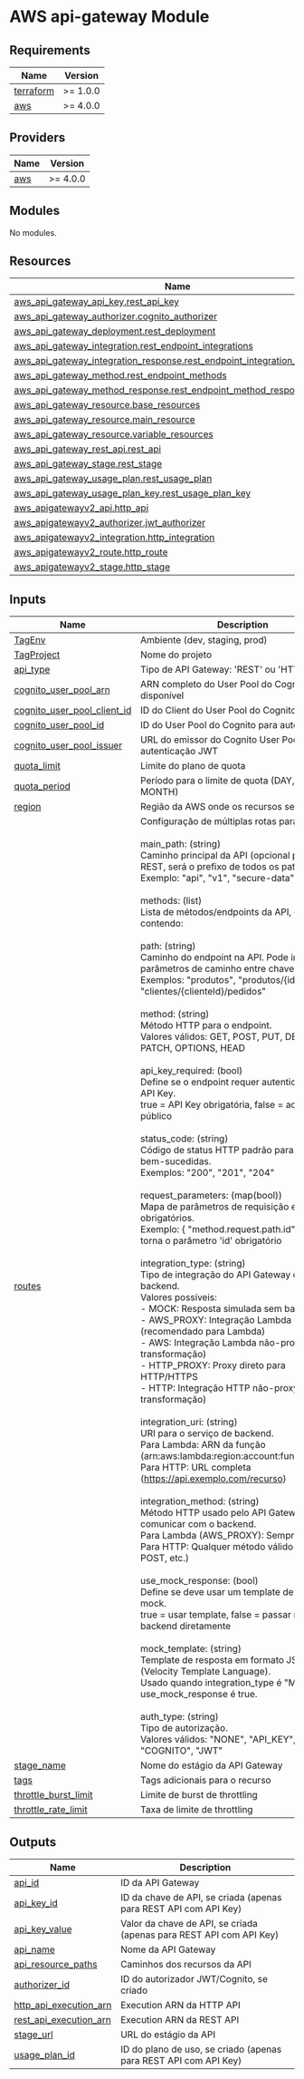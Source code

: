# AWS api-gateway Module

## Requirements

| Name | Version |
|------|---------|
| <a name="requirement_terraform"></a> [terraform](#requirement\_terraform) | >= 1.0.0 |
| <a name="requirement_aws"></a> [aws](#requirement\_aws) | >= 4.0.0 |

## Providers

| Name | Version |
|------|---------|
| <a name="provider_aws"></a> [aws](#provider\_aws) | >= 4.0.0 |

## Modules

No modules.

## Resources

| Name | Type |
|------|------|
| [aws_api_gateway_api_key.rest_api_key](https://registry.terraform.io/providers/hashicorp/aws/latest/docs/resources/api_gateway_api_key) | resource |
| [aws_api_gateway_authorizer.cognito_authorizer](https://registry.terraform.io/providers/hashicorp/aws/latest/docs/resources/api_gateway_authorizer) | resource |
| [aws_api_gateway_deployment.rest_deployment](https://registry.terraform.io/providers/hashicorp/aws/latest/docs/resources/api_gateway_deployment) | resource |
| [aws_api_gateway_integration.rest_endpoint_integrations](https://registry.terraform.io/providers/hashicorp/aws/latest/docs/resources/api_gateway_integration) | resource |
| [aws_api_gateway_integration_response.rest_endpoint_integration_responses](https://registry.terraform.io/providers/hashicorp/aws/latest/docs/resources/api_gateway_integration_response) | resource |
| [aws_api_gateway_method.rest_endpoint_methods](https://registry.terraform.io/providers/hashicorp/aws/latest/docs/resources/api_gateway_method) | resource |
| [aws_api_gateway_method_response.rest_endpoint_method_responses](https://registry.terraform.io/providers/hashicorp/aws/latest/docs/resources/api_gateway_method_response) | resource |
| [aws_api_gateway_resource.base_resources](https://registry.terraform.io/providers/hashicorp/aws/latest/docs/resources/api_gateway_resource) | resource |
| [aws_api_gateway_resource.main_resource](https://registry.terraform.io/providers/hashicorp/aws/latest/docs/resources/api_gateway_resource) | resource |
| [aws_api_gateway_resource.variable_resources](https://registry.terraform.io/providers/hashicorp/aws/latest/docs/resources/api_gateway_resource) | resource |
| [aws_api_gateway_rest_api.rest_api](https://registry.terraform.io/providers/hashicorp/aws/latest/docs/resources/api_gateway_rest_api) | resource |
| [aws_api_gateway_stage.rest_stage](https://registry.terraform.io/providers/hashicorp/aws/latest/docs/resources/api_gateway_stage) | resource |
| [aws_api_gateway_usage_plan.rest_usage_plan](https://registry.terraform.io/providers/hashicorp/aws/latest/docs/resources/api_gateway_usage_plan) | resource |
| [aws_api_gateway_usage_plan_key.rest_usage_plan_key](https://registry.terraform.io/providers/hashicorp/aws/latest/docs/resources/api_gateway_usage_plan_key) | resource |
| [aws_apigatewayv2_api.http_api](https://registry.terraform.io/providers/hashicorp/aws/latest/docs/resources/apigatewayv2_api) | resource |
| [aws_apigatewayv2_authorizer.jwt_authorizer](https://registry.terraform.io/providers/hashicorp/aws/latest/docs/resources/apigatewayv2_authorizer) | resource |
| [aws_apigatewayv2_integration.http_integration](https://registry.terraform.io/providers/hashicorp/aws/latest/docs/resources/apigatewayv2_integration) | resource |
| [aws_apigatewayv2_route.http_route](https://registry.terraform.io/providers/hashicorp/aws/latest/docs/resources/apigatewayv2_route) | resource |
| [aws_apigatewayv2_stage.http_stage](https://registry.terraform.io/providers/hashicorp/aws/latest/docs/resources/apigatewayv2_stage) | resource |

## Inputs

| Name | Description | Type | Default | Required |
|------|-------------|------|---------|:--------:|
| <a name="input_TagEnv"></a> [TagEnv](#input\_TagEnv) | Ambiente (dev, staging, prod) | `string` | n/a | yes |
| <a name="input_TagProject"></a> [TagProject](#input\_TagProject) | Nome do projeto | `string` | n/a | yes |
| <a name="input_api_type"></a> [api\_type](#input\_api\_type) | Tipo de API Gateway: 'REST' ou 'HTTP' | `string` | `"REST"` | no |
| <a name="input_cognito_user_pool_arn"></a> [cognito\_user\_pool\_arn](#input\_cognito\_user\_pool\_arn) | ARN completo do User Pool do Cognito, se disponível | `string` | `null` | no |
| <a name="input_cognito_user_pool_client_id"></a> [cognito\_user\_pool\_client\_id](#input\_cognito\_user\_pool\_client\_id) | ID do Client do User Pool do Cognito | `string` | `null` | no |
| <a name="input_cognito_user_pool_id"></a> [cognito\_user\_pool\_id](#input\_cognito\_user\_pool\_id) | ID do User Pool do Cognito para autenticação | `string` | `null` | no |
| <a name="input_cognito_user_pool_issuer"></a> [cognito\_user\_pool\_issuer](#input\_cognito\_user\_pool\_issuer) | URL do emissor do Cognito User Pool para autenticação JWT | `string` | `null` | no |
| <a name="input_quota_limit"></a> [quota\_limit](#input\_quota\_limit) | Limite do plano de quota | `number` | `null` | no |
| <a name="input_quota_period"></a> [quota\_period](#input\_quota\_period) | Período para o limite de quota (DAY, WEEK, MONTH) | `string` | `null` | no |
| <a name="input_region"></a> [region](#input\_region) | Região da AWS onde os recursos serão criados | `string` | n/a | yes |
| <a name="input_routes"></a> [routes](#input\_routes) | Configuração de múltiplas rotas para a API.<br><br>main\_path: (string)<br>  Caminho principal da API (opcional para API REST, será o prefixo de todos os paths)<br>  Exemplo: "api", "v1", "secure-data"<br><br>methods: (list)<br>  Lista de métodos/endpoints da API, cada um contendo:<br><br>  path: (string)<br>    Caminho do endpoint na API. Pode incluir parâmetros de caminho entre chaves.<br>    Exemplos: "produtos", "produtos/{id}", "clientes/{clienteId}/pedidos"<br><br>  method: (string)<br>    Método HTTP para o endpoint.<br>    Valores válidos: GET, POST, PUT, DELETE, PATCH, OPTIONS, HEAD<br><br>  api\_key\_required: (bool)<br>    Define se o endpoint requer autenticação via API Key.<br>    true = API Key obrigatória, false = acesso público<br><br>  status\_code: (string)<br>    Código de status HTTP padrão para respostas bem-sucedidas.<br>    Exemplos: "200", "201", "204"<br><br>  request\_parameters: (map(bool))<br>    Mapa de parâmetros de requisição e se são obrigatórios.<br>    Exemplo: { "method.request.path.id" = true } torna o parâmetro 'id' obrigatório<br><br>  integration\_type: (string)<br>    Tipo de integração do API Gateway com o backend.<br>    Valores possíveis:<br>      - MOCK: Resposta simulada sem backend real<br>      - AWS\_PROXY: Integração Lambda Proxy (recomendado para Lambda)<br>      - AWS: Integração Lambda não-proxy (permite transformação)<br>      - HTTP\_PROXY: Proxy direto para HTTP/HTTPS<br>      - HTTP: Integração HTTP não-proxy (permite transformação)<br><br>  integration\_uri: (string)<br>    URI para o serviço de backend.<br>    Para Lambda: ARN da função (arn:aws:lambda:region:account:function:name)<br>    Para HTTP: URL completa (https://api.exemplo.com/recurso)<br><br>  integration\_method: (string)<br>    Método HTTP usado pelo API Gateway para se comunicar com o backend.<br>    Para Lambda (AWS\_PROXY): Sempre "POST"<br>    Para HTTP: Qualquer método válido (GET, POST, etc.)<br><br>  use\_mock\_response: (bool)<br>    Define se deve usar um template de resposta mock.<br>    true = usar template, false = passar resposta do backend diretamente<br><br>  mock\_template: (string)<br>    Template de resposta em formato JSON ou VTL (Velocity Template Language).<br>    Usado quando integration\_type é "MOCK" ou use\_mock\_response é true.<br><br>  auth\_type: (string)<br>    Tipo de autorização.<br>    Valores válidos: "NONE", "API\_KEY", "COGNITO", "JWT" | <pre>object({<br>    main_path = optional(string, "")<br>    methods = list(object({<br>      path               = string<br>      method             = string<br>      api_key_required   = bool<br>      status_code        = string<br>      request_parameters = map(bool)<br>      authorization      = string<br>      integration_type   = string<br>      integration_uri    = string<br>      integration_method = string<br>      use_mock_response  = bool<br>      mock_template      = string<br>      auth_type          = string<br>    }))<br>  })</pre> | n/a | yes |
| <a name="input_stage_name"></a> [stage\_name](#input\_stage\_name) | Nome do estágio da API Gateway | `string` | `"v1"` | no |
| <a name="input_tags"></a> [tags](#input\_tags) | Tags adicionais para o recurso | `map(string)` | n/a | yes |
| <a name="input_throttle_burst_limit"></a> [throttle\_burst\_limit](#input\_throttle\_burst\_limit) | Limite de burst de throttling | `number` | `null` | no |
| <a name="input_throttle_rate_limit"></a> [throttle\_rate\_limit](#input\_throttle\_rate\_limit) | Taxa de limite de throttling | `number` | `null` | no |

## Outputs

| Name | Description |
|------|-------------|
| <a name="output_api_id"></a> [api\_id](#output\_api\_id) | ID da API Gateway |
| <a name="output_api_key_id"></a> [api\_key\_id](#output\_api\_key\_id) | ID da chave de API, se criada (apenas para REST API com API Key) |
| <a name="output_api_key_value"></a> [api\_key\_value](#output\_api\_key\_value) | Valor da chave de API, se criada (apenas para REST API com API Key) |
| <a name="output_api_name"></a> [api\_name](#output\_api\_name) | Nome da API Gateway |
| <a name="output_api_resource_paths"></a> [api\_resource\_paths](#output\_api\_resource\_paths) | Caminhos dos recursos da API |
| <a name="output_authorizer_id"></a> [authorizer\_id](#output\_authorizer\_id) | ID do autorizador JWT/Cognito, se criado |
| <a name="output_http_api_execution_arn"></a> [http\_api\_execution\_arn](#output\_http\_api\_execution\_arn) | Execution ARN da HTTP API |
| <a name="output_rest_api_execution_arn"></a> [rest\_api\_execution\_arn](#output\_rest\_api\_execution\_arn) | Execution ARN da REST API |
| <a name="output_stage_url"></a> [stage\_url](#output\_stage\_url) | URL do estágio da API |
| <a name="output_usage_plan_id"></a> [usage\_plan\_id](#output\_usage\_plan\_id) | ID do plano de uso, se criado (apenas para REST API com API Key) |
